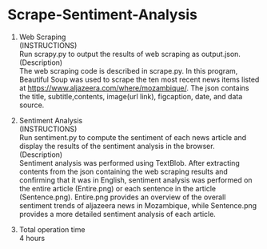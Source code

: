 # Scrape-Sentiment-Analysis

1. Web Scraping  
(INSTRUCTIONS)  
Run scrapy.py to output the results of web scraping as output.json.  
(Description)  
The web scraping code is described in scrape.py. In this program, Beautiful Soup was used to scrape the ten most recent news items listed at https://www.aljazeera.com/where/mozambique/. The json contains the title, subtitle,contents, image(url link), figcaption, date, and data source.  

2. Sentiment Analysis  
(INSTRUCTIONS)  
Run sentiment.py to compute the sentiment of each news article and display the results of the sentiment analysis in the browser.  
(Description)  
Sentiment analysis was performed using TextBlob. After extracting contents from the json containing the web scraping results and confirming that it was in English, sentiment analysis was performed on the entire article (Entire.png) or each sentence in the article (Sentence.png).
Entire.png provides an overview of the overall sentiment trends of aljazeera news in Mozambique, while Sentence.png provides a more detailed sentiment analysis of each article.  

3. Total operation time  
4 hours